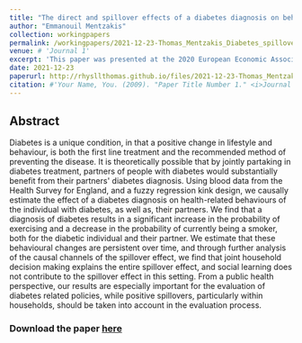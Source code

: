 ```yaml
---
title: "The direct and spillover effects of a diabetes diagnosis on behaviour"
author: "Emmanouil Mentzakis"
collection: workingpapers
permalink: /workingpapers/2021-12-23-Thomas_Mentzakis_Diabetes_spillover_effects
venue: # 'Journal 1'
excerpt: 'This paper was presented at the 2020 European Economic Association Virtual Congress, the 2021 Royal Economic Society Conference, and the Virtual Seminar on the Economics of Risky Health Behaviors (VERB) Cornell University.'
date: 2021-12-23
paperurl: http://rhysllthomas.github.io/files/2021-12-23-Thomas_Mentzakis_Diabetes_spillover_effects.pdf
citation: #'Your Name, You. (2009). "Paper Title Number 1." <i>Journal 1</i>. 1(1).'
---
```


## Abstract

Diabetes is a unique condition, in that a positive change in lifestyle and behaviour, is both the first line treatment and the recommended method of preventing the disease. It is theoretically possible that by jointly partaking in diabetes treatment, partners of people with diabetes would substantially benefit from their partners' diabetes diagnosis. Using blood data from the Health Survey for England, and a fuzzy regression kink design, we causally estimate the effect of a diabetes diagnosis on health-related behaviours of the individual with diabetes, as well as, their partners. We find that a diagnosis of diabetes results in a significant increase in the probability of exercising and a decrease in the probability of currently being a smoker, both for the diabetic individual and their partner. We estimate that these behavioural changes are persistent over time, and through further analysis of the causal channels of the spillover effect, we find that joint household decision making explains the entire spillover effect, and social learning does not contribute to the spillover effect in this setting. From a public health perspective, our results are especially important for the evaluation of diabetes related policies, while positive spillovers, particularly within households, should be taken into account in the evaluation process.

### Download the paper [here](http://rhysllthomas.github.io/files/2021-12-23-Thomas_Mentzakis_Diabetes_spillover_effects.pdf)
